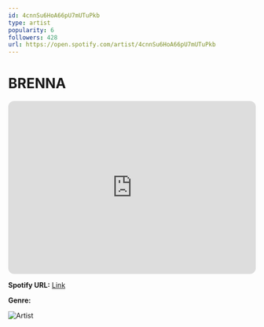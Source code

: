 ```yaml
---
id: 4cnnSu6HoA66pU7mUTuPkb
type: artist
popularity: 6
followers: 428
url: https://open.spotify.com/artist/4cnnSu6HoA66pU7mUTuPkb
---
```

# BRENNA

<iframe style="border-radius:12px" src="https://open.spotify.com/embed/artist/4cnnSu6HoA66pU7mUTuPkb" width="100%" height="352" frameBorder="0" allowfullscreen="" allow="autoplay; clipboard-write; encrypted-media; fullscreen; picture-in-picture" loading="lazy"></iframe>

**Spotify URL:** [Link](https://open.spotify.com/artist/4cnnSu6HoA66pU7mUTuPkb)

**Genre:** 

![Artist](https://i.scdn.co/image/ab6761610000e5ebc33d945af14823d41c3e0192)
